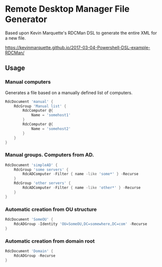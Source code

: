 # Remote Desktop Manager File Generator ###

Based upon Kevin Marquette's RDCMan DSL to generate the entire XML for a new file.

https://kevinmarquette.github.io/2017-03-04-Powershell-DSL-example-RDCMan/

## Usage

### Manual computers

Generates a file based on a manually defined list of computers.
```powershell
RdcDocument 'manual' {
    RdcGroup 'Manual list' {
        RdcComputer @{
            Name = 'somehost1'
        }
        RdcComputer @{
            Name = 'somehost2'
        }
    }
}
```
### Manual groups. Computers from AD.
```powershell
RdcDocument 'simpleAD' {
    RdcGroup 'some servers' {
        RdcADComputer -Filter { name -like 'some*' } -Recurse
    }
    RdcGroup 'other servers' {
        RdcADComputer -Filter { name -like 'other*' } -Recurse
    }
}
```
### Automatic creation from OU structure
```powershell
RdcDocument 'SomeOU' {
    RdcADGroup -Identity 'OU=SomeOU,DC=somewhere,DC=com' -Recurse
}
```
### Automatic creation from domain root
```powershell
RdcDocument 'Domain' {
    RdcADGroup -Recurse
}
```